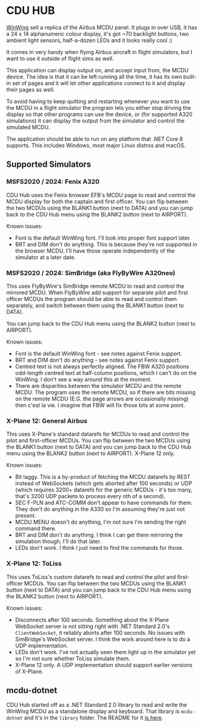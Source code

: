 # CDU HUB

[WinWing](https://uk.winwingsim.com/view/) sell a replica of the Airbus MCDU
panel. It plugs in over USB, it has a 24 x 14 alphanumeric colour display,
it's got ~70 backlight buttons, two ambient light sensors, half-a-dozen LEDs
and it looks really cool :)

It comes in very handy when flying Airbus aircraft in flight simulators, but I
want to use it outside of flight sims as well.

This application can display output on, and accept input from, the MCDU device.
The idea is that it can be left running all the time, it has its own built-in
set of pages and it will let other applications connect to it and display their
pages as well.

To avoid having to keep quitting and restarting whenever you want to use the
MCDU in a flight simulator the program lets you either stop driving the display
so that other programs can use the device, or (for supported A320 simulations)
it can display the output from the simulator and control the simulated MCDU.

The application should be able to run on any platform that .NET Core 8 supports.
This includes Windows, most major Linux distros and macOS.



## Supported Simulators



### MSFS2020 / 2024: Fenix A320

CDU Hub uses the Fenix browser EFB's MCDU page to read and control the MCDU
display for both the captain and first officer. You can flip between the two
MCDUs using the BLANK1 button (next to DATA) and you can jump back to the
CDU Hub menu using the BLANK2 button (next to AIRPORT).

Known issues:

* Font is the default WinWing font. I'll look into proper font support later.
* BRT and DIM don't do anything. This is because they're not supported in the
  browser MCDU. I'll have those operate independently of the simulator at
  a later date.


### MSFS2020 / 2024: SimBridge (aka FlyByWire A320neo)

This uses FlyByWire's SimBridge remote MCDU to read and control the mirrored
MCDU. When FlyByWire add support for separate pilot and first officer MCDUs
the program should be able to read and control them separately, and switch
between them using the BLANK1 button (next to DATA).

You can jump back to the CDU Hub menu using the BLANK2 button (next to AIRPORT).

Known issues:

* Font is the default WinWing font - see notes against Fenix support.
* BRT and DIM don't do anything - see notes against Fenix support.
* Centred text is not always perfectly aligned. The FBW A320 positions
  odd-length centred text at half-column positions, which I can't do on the
  WinWing. I don't see a way around this at the moment.
* There are disparities between the simulator MCDU and the remote MCDU. The
  program uses the remote MCDU, so if there are bits missing on the remote
  MCDU (E.G. the page arrows are occasionally missing) then c'est la vie. I
  imagine that FBW will fix those bits at some point.



### X-Plane 12: General Airbus

This uses X-Plane's standard datarefs for MCDUs to read and control the pilot and
first-officer MCDUs. You can flip between the two MCDUs using the BLANK1 button
(next to DATA) and you can jump back to the CDU Hub menu using the BLANK2 button
(next to AIRPORT). X-Plane 12 only.

Known issues:

* Bit laggy. This is a by-product of fetching the MCDU datarefs by REST instead of
  WebSockets (which gets aborted after 100 seconds) or UDP (which requires 3200+
  datarefs for the generic MCDUs - it's too many, that's 3200 UDP packets to process
  every *n*th of a second).
* SEC F-PLN and ATC-COMM don't appear to have commands for them. They don't do
  anything in the A330 so I'm assuming they're just not present.
* MCDU MENU doesn't do anything, I'm not sure I'm sending the right command there.
* BRT and DIM don't do anything. I think I can get them mirroring the simulation
  though, I'll do that later.
* LEDs don't work. I think I just need to find the commands for those.



### X-Plane 12: ToLiss

This uses ToLiss's custom datarefs to read and control the pilot and first-officer
MCDUs. You can flip between the two MCDUs using the BLANK1 button (next to DATA)
and you can jump back to the CDU Hub menu using the BLANK2 button (next to
AIRPORT).

Known issues:

* Disconnects after 100 seconds. Something about the X-Plane WebSocket server is
  not sitting right with .NET Standard 2.0's `ClientWebSocket`, it reliably aborts
  after 100 seconds. No issues with SimBridge's WebSocket server. I think the work
  around here is to do a UDP implementation.
* LEDs don't work. I've not actually seen them light up in the simulator yet so
  I'm not sure whether ToLiss simulate them.
* X-Plane 12 only. A UDP implementation should support earlier versions of X-Plane.



## mcdu-dotnet

CDU Hub started off as a .NET Standard 2.0 library to read and write the WinWing
MCDU as a standalone display and keyboard. That library is `mcdu-dotnet` and it's
in the `library` folder. The README for it
[is here](library/mcdu-dotnet/README.md).


